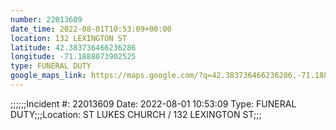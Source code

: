 ```yaml
---
number: 22013609
date_time: 2022-08-01T10:53:09+00:00
location: 132 LEXINGTON ST
latitude: 42.383736466236286
longitude: -71.1888073902525
type: FUNERAL DUTY
google_maps_link: https://maps.google.com/?q=42.383736466236286,-71.1888073902525
---
```


;;;;;;Incident #: 22013609  Date: 2022-08-01 10:53:09   Type: FUNERAL DUTY;;;Location: ST LUKES CHURCH / 132 LEXINGTON ST;;;
